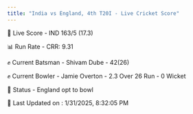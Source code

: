 ```yaml
---
title: "India vs England, 4th T20I - Live Cricket Score"
---
```


🔴 Live Score - IND 163/5 (17.3)  

📊 Run Rate - CRR: 9.31  

✊ Current Batsman - Shivam Dube - 42(26)  

✊ Current Bowler - Jamie Overton - 2.3 Over 26 Run - 0 Wicket  

📑 Status - England opt to bowl

📝 Last Updated on : 1/31/2025, 8:32:05 PM  

